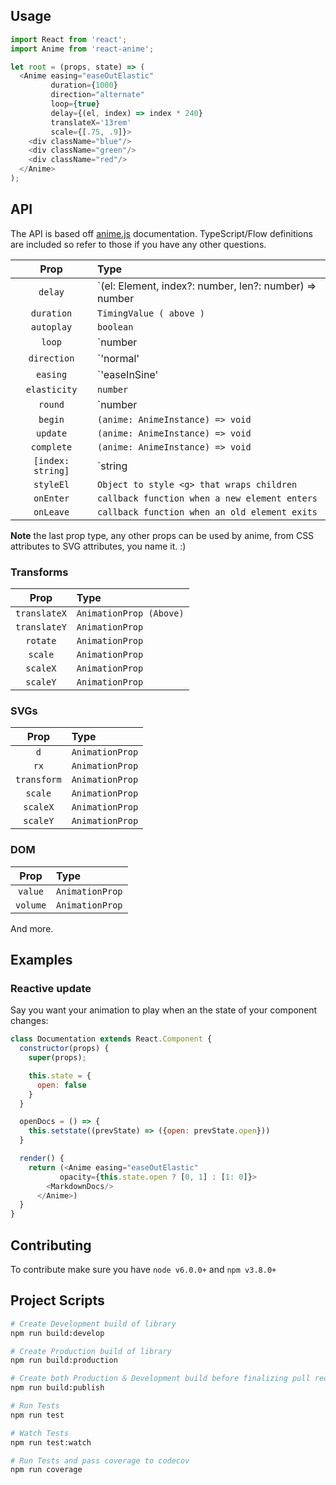 ## Usage

```js
import React from 'react';
import Anime from 'react-anime';

let root = (props, state) => (
  <Anime easing="easeOutElastic"
         duration={1000}
         direction="alternate"
         loop={true}
         delay={(el, index) => index * 240}
         translateX='13rem'
         scale={[.75, .9]}>
    <div className="blue"/>
    <div className="green"/>
    <div className="red"/>
  </Anime>
);
```

## API

The API is based off [anime.js](https://github.com/juliangarnier/anime) documentation. TypeScript/Flow definitions are included so refer to those if you have any other questions.

|        Prop       |      Type      |
|:-----------------:|:---------------|
| `delay`           | `(el: Element, index?: number, len?: number) => number | number` |
| `duration`        | `TimingValue ( above )` |
| `autoplay`        | `boolean` |
| `loop`            | `number | boolean` |
| `direction`       | `'normal' | 'reverse' | 'alternate'` |
| `easing`          | `'easeInSine' | 'easeOutSine' | 'easeInOutSine' | 'easeInCirc' | 'easeOutCirc' | 'easeInOutCirc' | 'easeInElastic' | 'easeOutElastic' | 'easeInOutElastic' | 'easeInBack' | 'easeOutBack' | 'easeInOutBack' | 'easeInBounce' | 'easeOutBounce' | 'easeInOutBounce' | 'easeInQuad' | 'easeOutQuad' | 'easeInOutQuad' | 'easeInCubic' | 'easeOutCubic' | 'easeInOutCubic' | 'easeInQuart' | 'easeOutQuart' | 'easeInOutQuart' | 'easeInQuint' | 'easeOutQuint' | 'easeInOutQuint' | 'easeInExpo' | 'easeOutExpo' | 'easeInOutExpo' | 'linear'` |
|`elasticity`       | `number` |
| `round`           | `number | boolean` |
| `begin`           | `(anime: AnimeInstance) => void` |
| `update`          | `(anime: AnimeInstance) => void` |
| `complete`        | `(anime: AnimeInstance) => void` |
| `[index: string]` | `string | number | (string | number)[2] | ((el: Element, index?: number) => string | number) | { value: string | number, delay: TimingValues, duration?: TimingValues, easing?: Easing }` |
| `styleEl` | `Object to style <g> that wraps children` |
| `onEnter` | `callback function when a new element enters` |
| `onLeave` | `callback function when an old element exits` |

**Note** the last prop type, any other props can be used by anime, from CSS attributes to SVG attributes, you name it. :)

### Transforms

|        Prop       |      Type       |
|:-----------------:|:----------------|
| `translateX`      | `AnimationProp (Above)` |
| `translateY`      | `AnimationProp` |
| `rotate`          | `AnimationProp` |
| `scale`           | `AnimationProp` |
| `scaleX`          | `AnimationProp` |
| `scaleY`          | `AnimationProp` |

### SVGs

|        Prop       |      Type      |
|:-----------------:|:---------------|
| `d`               | `AnimationProp` |
| `rx`              | `AnimationProp` |
| `transform`       | `AnimationProp` |
| `scale`           | `AnimationProp` |
| `scaleX`          | `AnimationProp` |
| `scaleY`          | `AnimationProp` |

### DOM

|        Prop       |      Type       |
|:-----------------:|:----------------|
| `value`           | `AnimationProp` |
| `volume`          | `AnimationProp` |

And more.

## Examples

### Reactive update

Say you want your animation to play when an the state of your component changes:

```js
class Documentation extends React.Component {
  constructor(props) {
    super(props);

    this.state = {
      open: false
    }
  }

  openDocs = () => {
    this.setstate((prevState) => ({open: prevState.open}))
  }

  render() {
    return (<Anime easing="easeOutElastic"
           opacity={this.state.open ? [0, 1] : [1: 0]}>
        <MarkdownDocs/>
      </Anime>)
  }
}
```

## Contributing

To contribute make sure you have `node v6.0.0+` and `npm v3.8.0+`

## Project Scripts

```bash
# Create Development build of library
npm run build:develop

# Create Production build of library
npm run build:production

# Create both Production & Development build before finalizing pull request
npm run build:publish

# Run Tests
npm run test

# Watch Tests
npm run test:watch

# Run Tests and pass coverage to codecov
npm run coverage
```